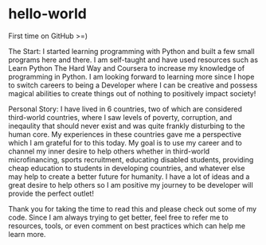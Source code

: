 # hello-world
First time on GitHub >=)

The Start:
I started learning programming with Python and built a few small programs here and there. I am self-taught and have used resources such as Learn Python The Hard Way and Coursera to increase my knowledge of programming in Python. I am looking forward to learning more since I hope to switch careers to being a Developer where I can be creative and possess magical abilities to create things out of nothing to positively impact society! 

Personal Story: 
I have lived in 6 countries, two of which are considered third-world countries, where I saw levels of poverty, corruption, and ineqaulity that should never exist and was quite frankly disturbing to the human core. My experiences in these countries gave me a perspective which I am grateful for to this today. My goal is to use my career and to channel my inner desire to help others whether in third-world microfinancing, sports recruitment, educating disabled students, providing cheap education to students in developing countries, and whatever else may help to create a better future for humanity. I have a lot of ideas and a great desire to help others so I am positive my journey to be developer will provide the perfect outlet!

Thank you for taking the time to read this and please check out some of my code. Since I am always trying to get better, feel free to refer me to resources, tools, or even comment on best practices which can help me learn more.
